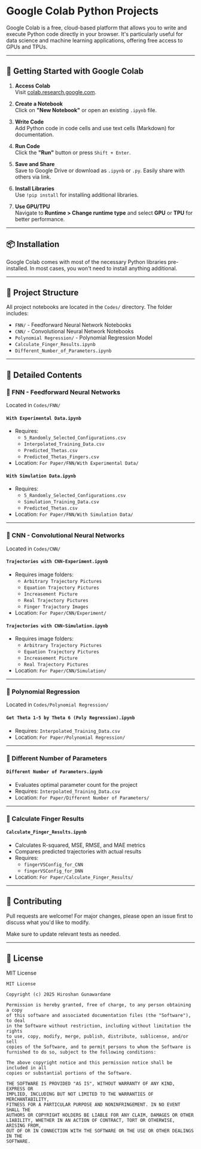 # Google Colab Python Projects

Google Colab is a free, cloud-based platform that allows you to write and execute Python code directly in your browser. It's particularly useful for data science and machine learning applications, offering free access to GPUs and TPUs.

---

## 🚀 Getting Started with Google Colab

1. **Access Colab**  
   Visit [colab.research.google.com](https://colab.research.google.com).

2. **Create a Notebook**  
   Click on **"New Notebook"** or open an existing `.ipynb` file.

3. **Write Code**  
   Add Python code in code cells and use text cells (Markdown) for documentation.

4. **Run Code**  
   Click the **"Run"** button or press `Shift + Enter`.

5. **Save and Share**  
   Save to Google Drive or download as `.ipynb` or `.py`. Easily share with others via link.

6. **Install Libraries**  
   Use `!pip install` for installing additional libraries.

7. **Use GPU/TPU**  
   Navigate to **Runtime > Change runtime type** and select **GPU** or **TPU** for better performance.

---

## 📦 Installation

Google Colab comes with most of the necessary Python libraries pre-installed. In most cases, you won't need to install anything additional.

---

## 📁 Project Structure

All project notebooks are located in the `Codes/` directory. The folder includes:

- `FNN/` - Feedforward Neural Network Notebooks
- `CNN/` - Convolutional Neural Network Notebooks
- `Polynomial Regression/` - Polynomial Regression Model
- `Calculate_Finger_Results.ipynb`
- `Different_Number_of_Parameters.ipynb`

---

## 📂 Detailed Contents

### 🔹 FNN - Feedforward Neural Networks

Located in `Codes/FNN/`

#### `With Experimental Data.ipynb`
- Requires:
  - `5_Randomly_Selected_Configurations.csv`
  - `Interpolated_Training_Data.csv`
  - `Predicted_Thetas.csv`
  - `Predicted_Thetas_Fingers.csv`
- Location: `For Paper/FNN/With Experimental Data/`

#### `With Simulation Data.ipynb`
- Requires:
  - `5_Randomly_Selected_Configurations.csv`
  - `Simulation_Training_Data.csv`
  - `Predicted_Thetas.csv`
- Location: `For Paper/FNN/With Simulation Data/`

---

### 🔹 CNN - Convolutional Neural Networks

Located in `Codes/CNN/`

#### `Trajectories with CNN-Experiment.ipynb`
- Requires image folders:
  - `Arbitrary Trajectory Pictures`
  - `Equation Trajectory Pictures`
  - `Increasement Picture`
  - `Real Trajectory Pictures`
  - `Finger Trajactory Images`
- Location: `For Paper/CNN/Experiment/`

#### `Trajectories with CNN-Simulation.ipynb`
- Requires image folders:
  - `Arbitrary Trajectory Pictures`
  - `Equation Trajectory Pictures`
  - `Increasement Picture`
  - `Real Trajectory Pictures`
- Location: `For Paper/CNN/Simulation/`

---

### 🔹 Polynomial Regression

Located in `Codes/Polynomial Regression/`

#### `Get Theta 1-5 by Theta 6 (Poly Regression).ipynb`
- Requires: `Interpolated_Training_Data.csv`
- Location: `For Paper/Polynomial Regression/`

---

### 🔹 Different Number of Parameters

#### `Different Number of Parameters.ipynb`
- Evaluates optimal parameter count for the project
- Requires: `Interpolated_Training_Data.csv`
- Location: `For Paper/Different Number of Parameters/`

---

### 🔹 Calculate Finger Results

#### `Calculate_Finger_Results.ipynb`
- Calculates R-squared, MSE, RMSE, and MAE metrics
- Compares predicted trajectories with actual results
- Requires:
  - `fingerVSConfig_for_CNN`
  - `fingerVSConfig_for_DNN`
- Location: `For Paper/Calculate_Finger_Results/`

---

## 🤝 Contributing

Pull requests are welcome! For major changes, please open an issue first to discuss what you'd like to modify.

Make sure to update relevant tests as needed.

---

## 📄 License

MIT License

```
MIT License

Copyright (c) 2025 Hiroshan Gunawardane

Permission is hereby granted, free of charge, to any person obtaining a copy
of this software and associated documentation files (the "Software"), to deal
in the Software without restriction, including without limitation the rights
to use, copy, modify, merge, publish, distribute, sublicense, and/or sell
copies of the Software, and to permit persons to whom the Software is
furnished to do so, subject to the following conditions:

The above copyright notice and this permission notice shall be included in all
copies or substantial portions of the Software.

THE SOFTWARE IS PROVIDED "AS IS", WITHOUT WARRANTY OF ANY KIND, EXPRESS OR
IMPLIED, INCLUDING BUT NOT LIMITED TO THE WARRANTIES OF MERCHANTABILITY,
FITNESS FOR A PARTICULAR PURPOSE AND NONINFRINGEMENT. IN NO EVENT SHALL THE
AUTHORS OR COPYRIGHT HOLDERS BE LIABLE FOR ANY CLAIM, DAMAGES OR OTHER
LIABILITY, WHETHER IN AN ACTION OF CONTRACT, TORT OR OTHERWISE, ARISING FROM,
OUT OF OR IN CONNECTION WITH THE SOFTWARE OR THE USE OR OTHER DEALINGS IN THE
SOFTWARE.
```